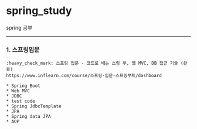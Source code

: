 # spring_study
spring 공부

-------------

### 1. 스프링입문

	:heavy_check_mark: 스프링 입문 - 코드로 배는 스링 부, 웹 MVC, DB 접근 기술 (완료)
	https://www.inflearn.com/course/스프링-입문-스프링부트/dashboard

	* Spring Boot
	* Web MVC
	* JDBC
	* test code
	* Spring JdbcTemplate
	* JPA
	* Spring data JPA
	* AOP


